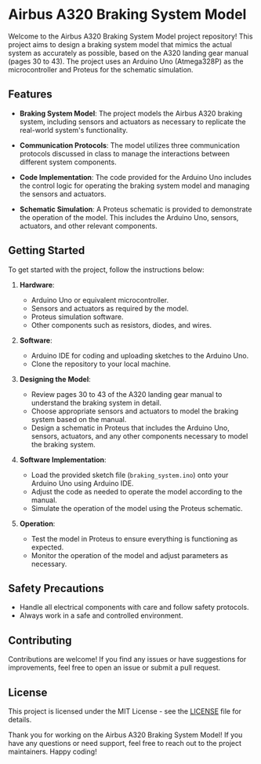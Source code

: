 # Airbus A320 Braking System Model

Welcome to the Airbus A320 Braking System Model project repository! This project aims to design a braking system model that mimics the actual system as accurately as possible, based on the A320 landing gear manual (pages 30 to 43). The project uses an Arduino Uno (Atmega328P) as the microcontroller and Proteus for the schematic simulation. 

## Features

- **Braking System Model**: The project models the Airbus A320 braking system, including sensors and actuators as necessary to replicate the real-world system's functionality.

- **Communication Protocols**: The model utilizes three communication protocols discussed in class to manage the interactions between different system components.

- **Code Implementation**: The code provided for the Arduino Uno includes the control logic for operating the braking system model and managing the sensors and actuators.

- **Schematic Simulation**: A Proteus schematic is provided to demonstrate the operation of the model. This includes the Arduino Uno, sensors, actuators, and other relevant components.

## Getting Started

To get started with the project, follow the instructions below:

1. **Hardware**:
   - Arduino Uno or equivalent microcontroller.
   - Sensors and actuators as required by the model.
   - Proteus simulation software.
   - Other components such as resistors, diodes, and wires.

2. **Software**:
   - Arduino IDE for coding and uploading sketches to the Arduino Uno.
   - Clone the repository to your local machine.

3. **Designing the Model**:
   - Review pages 30 to 43 of the A320 landing gear manual to understand the braking system in detail.
   - Choose appropriate sensors and actuators to model the braking system based on the manual.
   - Design a schematic in Proteus that includes the Arduino Uno, sensors, actuators, and any other components necessary to model the braking system.

4. **Software Implementation**:
   - Load the provided sketch file (`braking_system.ino`) onto your Arduino Uno using Arduino IDE.
   - Adjust the code as needed to operate the model according to the manual.
   - Simulate the operation of the model using the Proteus schematic.

5. **Operation**:
   - Test the model in Proteus to ensure everything is functioning as expected.
   - Monitor the operation of the model and adjust parameters as necessary.

## Safety Precautions

- Handle all electrical components with care and follow safety protocols.
- Always work in a safe and controlled environment.

## Contributing

Contributions are welcome! If you find any issues or have suggestions for improvements, feel free to open an issue or submit a pull request.

## License

This project is licensed under the MIT License - see the [LICENSE](LICENSE) file for details.

Thank you for working on the Airbus A320 Braking System Model! If you have any questions or need support, feel free to reach out to the project maintainers. Happy coding!
